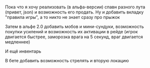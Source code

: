 Пока что я хочу реализовать (в альфа-версии) спавн разного лута (привет, json) и возможность его продать. Ну и добавить вкладку "правила игры", а то никто не знает сразу про прыжок

Затем в альфе 2.0 добавить мобов и мини-сундуки, возможность покупки усилений и возможность их активации в рейде (игрок двигается быстрее, заморозка врага на 5 секунд, враг двигается медленнее)

И ещё инвентарь

В бете добавить возможность стрелять и вторую локацию
